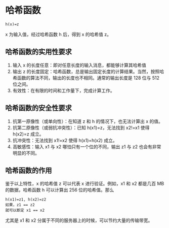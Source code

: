 # 哈希函数

```text
h(x)=z
```

x 为输入值，经过哈希函数 h 后，得到 x 的哈希值 z。

## 哈希函数的实用性要求

1. 输入 x 的长度任意：即对任意长度的输入消息，都能够计算其哈希值
1. 输出 z 的长度固定：哈希函数，总是输出固定长度的计算结果。当然，按照哈希函数的算法不同，输出的长度也不相同。通常的输出长度是 128 位与 512 位之间。
1. 有效性：在有限的时间和工作量下，完成计算工作。

## 哈希函数的安全性要求

1. 抗第一原像性（或单向性）：在知道 z 和 h 的情况下，也无法计算出 x 的值。
1. 抗第二原像性（或弱抗冲突性）：已知 h(x1)=z，无法找到 x2!=x1 使得 h(x2)=z 成立。
1. 抗冲突性：无法找到 x1!=x2 使得 h(x1)=h(x2) 成立。
1. 高敏感性：输入 x1 与 x2 哪怕只有一个位的不同，输出 z1 与 z2 也会有非常明显的不同。

## 哈希函数的作用

鉴于以上特性，x 的哈希值 z 可以代表 x 进行验证。例如，x1 和 x2 都是几百 MB 的数据，哈希函数 h 可以计算出 256 位的哈希值。那么

```text
h(x1)=z1, h(x2)=z2
如果，z1 == z2
就可以断定 x1 == x2
```

尤其是 x1 和 x2 分属于不同的服务器上的时候，可以节约大量的传输带宽。
